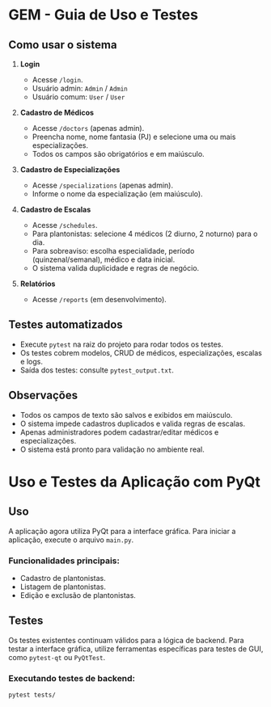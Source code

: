 # GEM - Guia de Uso e Testes

## Como usar o sistema

1. **Login**
   - Acesse `/login`.
   - Usuário admin: `Admin` / `Admin`
   - Usuário comum: `User` / `User`

2. **Cadastro de Médicos**
   - Acesse `/doctors` (apenas admin).
   - Preencha nome, nome fantasia (PJ) e selecione uma ou mais especializações.
   - Todos os campos são obrigatórios e em maiúsculo.

3. **Cadastro de Especializações**
   - Acesse `/specializations` (apenas admin).
   - Informe o nome da especialização (em maiúsculo).

4. **Cadastro de Escalas**
   - Acesse `/schedules`.
   - Para plantonistas: selecione 4 médicos (2 diurno, 2 noturno) para o dia.
   - Para sobreaviso: escolha especialidade, período (quinzenal/semanal), médico e data inicial.
   - O sistema valida duplicidade e regras de negócio.

5. **Relatórios**
   - Acesse `/reports` (em desenvolvimento).

## Testes automatizados

- Execute `pytest` na raiz do projeto para rodar todos os testes.
- Os testes cobrem modelos, CRUD de médicos, especializações, escalas e logs.
- Saída dos testes: consulte `pytest_output.txt`.

## Observações
- Todos os campos de texto são salvos e exibidos em maiúsculo.
- O sistema impede cadastros duplicados e valida regras de escalas.
- Apenas administradores podem cadastrar/editar médicos e especializações.
- O sistema está pronto para validação no ambiente real.

# Uso e Testes da Aplicação com PyQt

## Uso
A aplicação agora utiliza PyQt para a interface gráfica. Para iniciar a aplicação, execute o arquivo `main.py`.

### Funcionalidades principais:
- Cadastro de plantonistas.
- Listagem de plantonistas.
- Edição e exclusão de plantonistas.

## Testes
Os testes existentes continuam válidos para a lógica de backend. Para testar a interface gráfica, utilize ferramentas específicas para testes de GUI, como `pytest-qt` ou `PyQtTest`.

### Executando testes de backend:
```bash
pytest tests/
```

